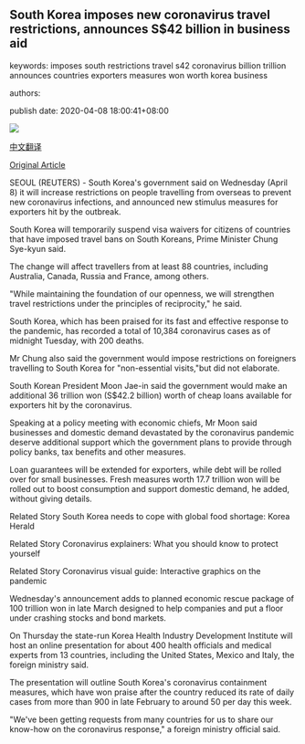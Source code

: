 ## South Korea imposes new coronavirus travel restrictions, announces S$42 billion in business aid

keywords: imposes south restrictions travel s42 coronavirus billion trillion announces countries exporters measures won worth korea business

authors: 

publish date: 2020-04-08 18:00:41+08:00

![](https://www.straitstimes.com/sites/default/files/styles/x_large/public/articles/2020/04/08/yq-skairport-008042020.jpg?itok=8LDKgRFy)

[中文翻译](South%20Korea%20imposes%20new%20coronavirus%20travel%20restrictions%2C%20announces%20S%2442%20billion%20in%20business%20aid_zh.md)

[Original Article](https://www.straitstimes.com/asia/east-asia/south-korea-imposes-new-coronavirus-travel-restrictions-announces-s42b-in-business)

SEOUL (REUTERS) - South Korea's government said on Wednesday (April 8) it will increase restrictions on people travelling from overseas to prevent new coronavirus infections, and announced new stimulus measures for exporters hit by the outbreak.

South Korea will temporarily suspend visa waivers for citizens of countries that have imposed travel bans on South Koreans, Prime Minister Chung Sye-kyun said.

The change will affect travellers from at least 88 countries, including Australia, Canada, Russia and France, among others.

"While maintaining the foundation of our openness, we will strengthen travel restrictions under the principles of reciprocity," he said.

South Korea, which has been praised for its fast and effective response to the pandemic, has recorded a total of 10,384 coronavirus cases as of midnight Tuesday, with 200 deaths.

Mr Chung also said the government would impose restrictions on foreigners travelling to South Korea for "non-essential visits,"but did not elaborate.

South Korean President Moon Jae-in said the government would make an additional 36 trillion won (S$42.2 billion) worth of cheap loans available for exporters hit by the coronavirus.

Speaking at a policy meeting with economic chiefs, Mr Moon said businesses and domestic demand devastated by the coronavirus pandemic deserve additional support which the government plans to provide through policy banks, tax benefits and other measures.

Loan guarantees will be extended for exporters, while debt will be rolled over for small businesses. Fresh measures worth 17.7 trillion won will be rolled out to boost consumption and support domestic demand, he added, without giving details.

Related Story South Korea needs to cope with global food shortage: Korea Herald

Related Story Coronavirus explainers: What you should know to protect yourself

Related Story Coronavirus visual guide: Interactive graphics on the pandemic

Wednesday's announcement adds to planned economic rescue package of 100 trillion won in late March designed to help companies and put a floor under crashing stocks and bond markets.

On Thursday the state-run Korea Health Industry Development Institute will host an online presentation for about 400 health officials and medical experts from 13 countries, including the United States, Mexico and Italy, the foreign ministry said.

The presentation will outline South Korea's coronavirus containment measures, which have won praise after the country reduced its rate of daily cases from more than 900 in late February to around 50 per day this week.

"We've been getting requests from many countries for us to share our know-how on the coronavirus response," a foreign ministry official said.